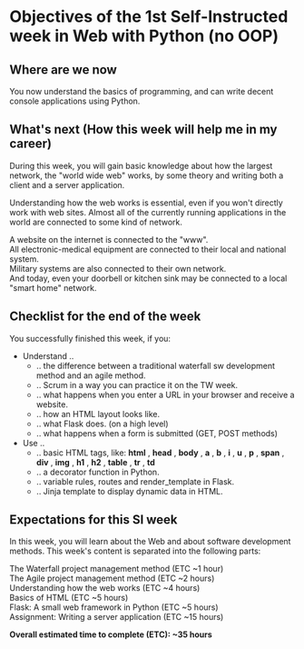 # Objectives of the 1st Self-Instructed week in Web with Python (no OOP)

## Where are we now

You now understand the basics of programming, and can write decent console applications using Python. 

## What's next (How this week will help me in my career)

During this week, you will gain basic knowledge about how the largest network, the "world wide web" works, by some theory and writing both a client and a server application.

Understanding how the web works is essential, even if you won't directly work with web sites. Almost all of the currently running applications in the world are connected to some kind of network.

A website on the internet is connected to the "www".  
All electronic-medical equipment are connected to their local and national system.  
Military systems are also connected to their own network.  
And today, even your doorbell or kitchen sink may be connected to a local "smart home" network.

## Checklist for the end of the week

You successfully finished this week, if you:

  * Understand .. 
    * .. the difference between a traditional waterfall sw development method and an agile method.
    * .. Scrum in a way you can practice it on the TW week. 
    * .. what happens when you enter a URL in your browser and receive a website.
    * .. how an HTML layout looks like.
    * .. what Flask does. (on a high level)
    * .. what happens when a form is submitted (GET, POST methods)
  * Use .. 
    * .. basic HTML tags, like: **html** , **head** , **body** , **a** , **b** , **i** , **u** , **p** , **span** , **div** , **img** , **h1** , **h2** , **table** , **tr** , **td**
    * .. a decorator function in Python.
    * .. variable rules, routes and render_template in Flask.
    * .. Jinja template to display dynamic data in HTML.



## Expectations for this SI week

In this week, you will learn about the Web and about software development methods. This week's content is separated into the following parts:

The Waterfall project management method (ETC ~1 hour)  
The Agile project management method (ETC ~2 hours)  
Understanding how the web works (ETC ~4 hours)  
Basics of HTML (ETC ~5 hours)  
Flask: A small web framework in Python (ETC ~5 hours)  
Assignment: Writing a server application (ETC ~15 hours)

  
**Overall estimated time to complete (ETC): ~35 hours**
